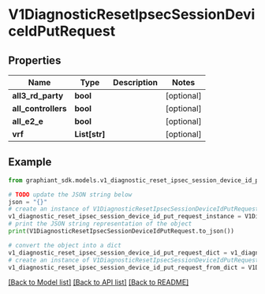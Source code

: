 # V1DiagnosticResetIpsecSessionDeviceIdPutRequest


## Properties

Name | Type | Description | Notes
------------ | ------------- | ------------- | -------------
**all3_rd_party** | **bool** |  | [optional] 
**all_controllers** | **bool** |  | [optional] 
**all_e2_e** | **bool** |  | [optional] 
**vrf** | **List[str]** |  | [optional] 

## Example

```python
from graphiant_sdk.models.v1_diagnostic_reset_ipsec_session_device_id_put_request import V1DiagnosticResetIpsecSessionDeviceIdPutRequest

# TODO update the JSON string below
json = "{}"
# create an instance of V1DiagnosticResetIpsecSessionDeviceIdPutRequest from a JSON string
v1_diagnostic_reset_ipsec_session_device_id_put_request_instance = V1DiagnosticResetIpsecSessionDeviceIdPutRequest.from_json(json)
# print the JSON string representation of the object
print(V1DiagnosticResetIpsecSessionDeviceIdPutRequest.to_json())

# convert the object into a dict
v1_diagnostic_reset_ipsec_session_device_id_put_request_dict = v1_diagnostic_reset_ipsec_session_device_id_put_request_instance.to_dict()
# create an instance of V1DiagnosticResetIpsecSessionDeviceIdPutRequest from a dict
v1_diagnostic_reset_ipsec_session_device_id_put_request_from_dict = V1DiagnosticResetIpsecSessionDeviceIdPutRequest.from_dict(v1_diagnostic_reset_ipsec_session_device_id_put_request_dict)
```
[[Back to Model list]](../README.md#documentation-for-models) [[Back to API list]](../README.md#documentation-for-api-endpoints) [[Back to README]](../README.md)



